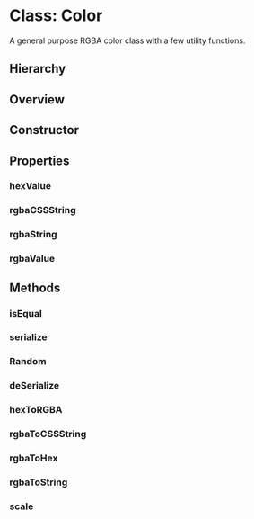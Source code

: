 # Class: Color

A general purpose RGBA color class with a few utility functions.

## Hierarchy

<Hierarchy :implement="[{name: 'Serializable', link: '../interfaces/serializable.html'}]" />

## Overview

<Overview :data="data" />

## Constructor

<Method type="constructor">
<template v-slot:signature
>new Color(<strong>rgba: </strong><em>Uint8ClampedArray</em> | <em>number[]</em>):
<em><Ref to="#class-color">Color</Ref></em>
</template>
<template v-slot:params>
<Param name="rgba"><em>Uint8ClampedArray</em> | <em>number[]</em></Param>
</template>
</Method>

## Properties

### hexValue

<Property type="property" name="hexValue">
<template v-slot:type>
<em>string</em>
</template>
<template v-slot:desc>Example: <code>#34488e</code></template>
</Property>

### rgbaCSSString

<Property type="property" name="rgbaCSSString">
<template v-slot:type>
<em>string</em>
</template>
<template v-slot:desc>Example: <code>rgba(52, 72, 142, 255)</code></template>
</Property>

### rgbaString

<Property type="property" name="rgbaString">
<template v-slot:type>
<em>string</em>
</template>
<template v-slot:desc>Example: <code>52:72:142:255</code></template>
</Property>

### rgbaValue

<Property type="property" name="rgbaValue">
<template v-slot:type>
<em>Uint8ClampedArray</em> | <em>number[]</em>
</template>
<template v-slot:desc>Example: <code>[52, 72, 142, 255]</code></template>
</Property>

## Methods

### isEqual

<Method type="method">
<template v-slot:signature
>isEqual(<strong>color: </strong><em><Ref to="./class-color">Color</Ref></em>):
<em>boolean</em>
</template>
<template v-slot:params>
<Param name="color"><em><Ref to="./class-color">Color</Ref></em></Param>
</template>
<template v-slot:return><em>boolean</em></template>
<template v-slot:example>
Compares two colors by its individual rgba components.
</template>
</Method>

### serialize

<Method type="method-implementation">
<template v-slot:signature
>serialize():
<em><Ref to="../interfaces/serialized-color">SerializedColor</Ref></em>
</template>
<template v-slot:inherit>
<Icon valign="bottom" type="implementation" /> of <Ref to="../interfaces/serializable">Serializable</Ref>.<Ref to="../interfaces/serializable#serialize">serialize</Ref>
</template>
<template v-slot:return><em><Ref to="../interfaces/serialized-color">SerializedColor</Ref></em></template>
</Method>

### Random

<Method type="method-static">
<template v-slot:signature
>Random():
<em><Ref to="#class-color">Color</Ref></em>
</template>
<template v-slot:return><em><Ref to="#class-color">Color</Ref></em></template>
</Method>

### deSerialize

<Method type="method-static">
<template v-slot:signature
>deSerialize(<strong>data: </strong><em><Ref to="../interfaces/serialized-color">SerializedColor</Ref></em>):
<em><Ref to="#class-color">Color</Ref></em>
</template>
<template v-slot:params>
<Param name="data"><em><Ref to="../interfaces/serialized-color">SerializedColor</Ref></em></Param>
</template>
<template v-slot:return><em><Ref to="#class-color">Color</Ref></em></template>
</Method>

### hexToRGBA

<Method type="method-static">
<template v-slot:signature
>hexToRGBA(<strong>hex: </strong><em>string</em>):
<em>Uint8ClampedArray</em>
</template>
<template v-slot:params>
<Param name="hex"><em>string</em></Param>
</template>
<template v-slot:return><em>Uint8ClampedArray</em></template>
</Method>

### rgbaToCSSString

<Method type="method-static">
<template v-slot:signature
>rgbaToCSSString(<strong>rgba: </strong><em>Uint8ClampedArray</em> | <em>number[]</em>):
<em>string</em>
</template>
<template v-slot:params>
<Param name="rgba"><em>Uint8ClampedArray</em> | <em>number[]</em></Param>
</template>
<template v-slot:return><em>string</em></template>
</Method>

### rgbaToHex

<Method type="method-static">
<template v-slot:signature
>rgbaToHex(<strong>rgba: </strong><em>Uint8ClampedArray</em> | <em>number[]</em>):
<em>string</em>
</template>
<template v-slot:params>
<Param name="rgba"><em>Uint8ClampedArray</em> | <em>number[]</em></Param>
</template>
<template v-slot:return><em>string</em></template>
</Method>

### rgbaToString

<Method type="method-static">
<template v-slot:signature
>rgbaToString(<strong>rgba: </strong><em>Uint8ClampedArray</em> | <em>number[]</em>):
<em>string</em>
</template>
<template v-slot:params>
<Param name="rgba"><em>Uint8ClampedArray</em> | <em>number[]</em></Param>
</template>
<template v-slot:return><em>string</em></template>
</Method>

### scale

<Method type="method-static">
<template v-slot:signature
>scale(<strong>colors: </strong><em>string[]</em> | <em>Uint8ClampedArray</em> | <em><Ref to="#class-color">Color</Ref>[]</em> | <em>number[][]</em>):
<em>(t: number) => string</em>
</template>
<template v-slot:desc>
Returns a linear interpolation function for given array of colors.
</template>
<template v-slot:params>
<Param name="colors"><em>string[]</em> | <em>Uint8ClampedArray</em> | <em><Ref to="#class-color">Color</Ref>[]</em> | <em>number[][]</em></Param>
</template>
<template v-slot:return>
<br/><strong><Function class="mr-0p5" /></strong><em>(t: number) => string</em>
</template>
</Method>

<script setup>
import data from '../../../../../reflections/api/classes/color.json';
import Hierarchy from '../../../../../components/api/Hierarchy.vue';
import Overview from '../../../../../components/api/Overview.vue';
import Method from '../../../../../components/api/Method.vue';
import Property from '../../../../../components/api/Property.vue';
import Ref from '../../../../../components/api/Ref.vue';
import Param from '../../../../../components/api/Param.vue';
import Optional from '../../../../../components/api/Optional.vue';
import Function from '../../../../../components/api/Function.vue';
import Icon from '../../../../../components/api/Icon.vue';
</script>
